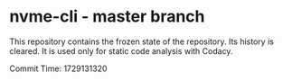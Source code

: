 # nvme-cli - master branch

This repository contains the frozen state of the repository.
Its history is cleared. It is used only for static code
analysis with Codacy.

Commit Time: 1729131320